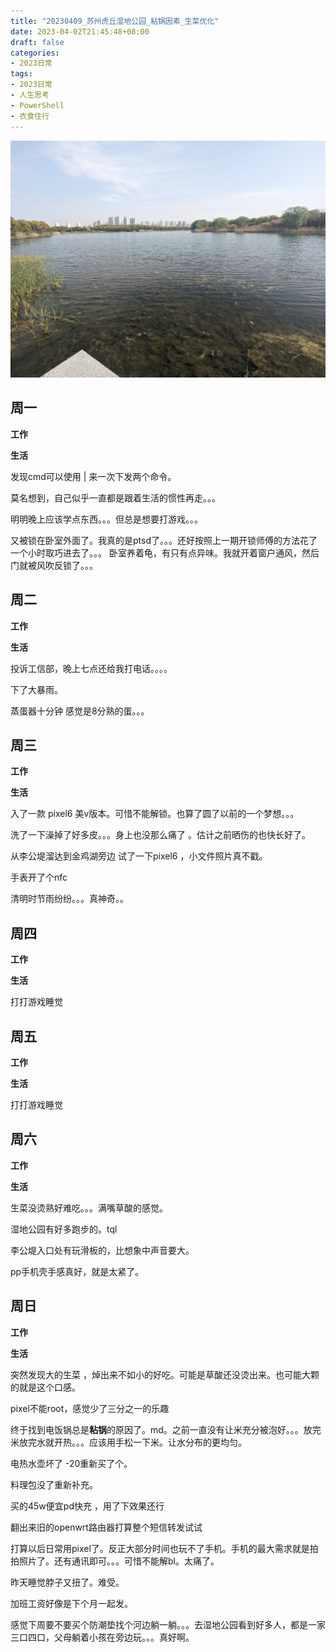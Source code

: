 ```yaml
---
title: "20230409_苏州虎丘湿地公园_粘锅因素_生菜优化"
date: 2023-04-02T21:45:48+08:00
draft: false
categories:
- 2023日常
tags:
- 2023日常
- 人生思考
- PowerShell
- 衣食住行
---
```



![虎丘区湿地公园](https://raw.githubusercontent.com/nianyisi/20220717/main/2023/4/PXL_20230408_065443786.jpg)




## 周一

**工作**
 


**生活**

发现cmd可以使用 |  来一次下发两个命令。 

莫名想到，自己似乎一直都是跟着生活的惯性再走。。。

明明晚上应该学点东西。。。但总是想要打游戏。。。

又被锁在卧室外面了。我真的是ptsd了。。。还好按照上一期开锁师傅的方法花了一个小时取巧进去了。。。 卧室养着龟，有只有点异味。我就开着窗户通风，然后门就被风吹反锁了。。。

## 周二

**工作**



**生活**

投诉工信部，晚上七点还给我打电话。。。。

下了大暴雨。

蒸蛋器十分钟 感觉是8分熟的蛋。。。

## 周三


**工作**



**生活**

入了一款 pixel6 美v版本。可惜不能解锁。也算了圆了以前的一个梦想。。。

洗了一下澡掉了好多皮。。。身上也没那么痛了 。估计之前晒伤的也快长好了。

从李公堤溜达到金鸡湖旁边  试了一下pixel6 ，小文件照片真不戳。

手表开了个nfc

清明时节雨纷纷。。。真神奇。。

## 周四


**工作**



**生活**

打打游戏睡觉

## 周五


**工作**



**生活**

打打游戏睡觉

## 周六


**工作**



**生活**

生菜没烫熟好难吃。。。满嘴草酸的感觉。

湿地公园有好多跑步的。tql

李公堤入口处有玩滑板的，比想象中声音要大。

pp手机壳手感真好，就是太紧了。



## 周日


**工作**



**生活**


突然发现大的生菜 ，焯出来不如小的好吃。可能是草酸还没烫出来。也可能大颗的就是这个口感。

pixel不能root，感觉少了三分之一的乐趣

终于找到电饭锅总是**粘锅**的原因了。md。之前一直没有让米充分被泡好。。。放完米放完水就开热。。。应该用手松一下米。让水分布的更均匀。

电热水壶坏了 -20重新买了个。

料理包没了重新补充。

买的45w便宜pd快充 ，用了下效果还行

翻出来旧的openwrt路由器打算整个短信转发试试

打算以后日常用pixel了。反正大部分时间也玩不了手机。手机的最大需求就是拍拍照片了。还有通讯即可。。。可惜不能解bl。太痛了。

昨天睡觉脖子又扭了。难受。

加班工资好像是下个月一起发。

感觉下周要不要买个防潮垫找个河边躺一躺。。。去湿地公园看到好多人，都是一家三口四口，父母躺着小孩在旁边玩。。。真好啊。




